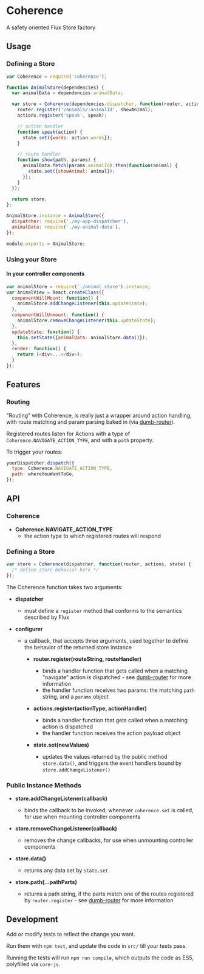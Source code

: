 # Coherence

A safety oriented Flux Store factory

## Usage

### Defining a Store

```javascript
var Coherence = require('coherence');

function AnimalStore(dependencies) {
  var animalData = dependencies.animalData;

  var store = Coherence(dependencies.dispatcher, function(router, actions, state) {
    router.register('/animals/:animalId', showAnimal);
    actions.register('speak', speak);

    // action handler
    function speak(action) {
      state.set({words: action.words});
    }

    // route handler
    function show(path, params) {
      animalData.fetch(params.animalId).then(function(animal) {
        state.set({showAnimal: animal});
      });
    }
  });

  return store;
};

AnimalStore.instance = AnimalStore({
  dispatcher: require('./my-app-dispatcher'),
  animalData: require('./my-animal-data'),
});

module.exports = AnimalStore;
```

### Using your Store

#### In your controller components

```javascript
var animalStore = require('./animal_store').instance;
var AnimalView = React.createClass({
  componentWillMount: function() {
    animalStore.addChangeListener(this.updateState);
  },
  componentWillUnmount: function() {
    animalStore.removeChangeListener(this.updateState);
  },
  updateState: function() {
    this.setState({animalData: animalStore.data()});
  },
  render: function() {
    return (<div>...</div>);
  }
});
```

## Features

### Routing

"Routing" with Coherence, is really just a wrapper around action handling, with
route matching and param parsing baked in (via
[dumb-router](https://github.com/clalimarmo/dumb-router)).

Registered routes listen for Actions with a type of
`Coherence.NAVIGATE_ACTION_TYPE`, and with a `path` property.

To trigger your routes:

```javascript
yourDispatcher.dispatch({
  type: Coherence.NAVIGATE_ACTION_TYPE,
  path: whereYouWantToGo,
});
```

## API

### Coherence

- __Coherence.NAVIGATE_ACTION_TYPE__
  - the action type to which registered routes will respond

### Defining a Store

```javascript
var store = Coherence(dispatcher, function(router, actions, state) {
  /* define store behavior here */
});
```
The Coherence function takes two arguments:

- __dispatcher__
  - must define a `register` method that conforms to the semantics described by
    Flux

- __configurer__
  - a callback, that accepts three arguments, used together to define the
    behavior of the returned store instance

    - __router.register(routeString, routeHandler)__
      - binds a handler function that gets called when a matching "navigate"
        action is dispatched - see
        [dumb-router](https://github.com/clalimarmo/dumb-router#dumb-router)
        for more information
      - the handler function receives two params: the matching `path` string,
        and a `params` object

    - __actions.register(actionType, actionHandler)__
      - binds a handler function that gets called when a matching action is dispatched
      - the handler function receives the action payload object

    - __state.set(newValues)__
      - updates the values returned by the public method `store.data()`, and triggers the event
        handlers bound by `store.addChangeListener()`

### Public Instance Methods

- __store.addChangeListener(callback)__
  - binds the callback to be invoked, whenever `coherence.set` is called,
    for use when mounting controller components

- __store.removeChangeListener(callback)__
  - removes the change callbacks, for use when unmounting controller components

- __store.data()__
  - returns any data set by `state.set`

- __store.path(...pathParts)__
  - returns a path string, if the parts match one of the routes registered by
    `router.register` - see
    [dumb-router](https://github.com/clalimarmo/dumb-router#dumb-router) for
    more information

## Development

Add or modify tests to reflect the change you want.

Run them with `npm test`, and update the code in `src/` till your tests pass.

Running the tests will run `npm run compile`, which outputs the code as ES5,
polyfilled via `core-js`.
